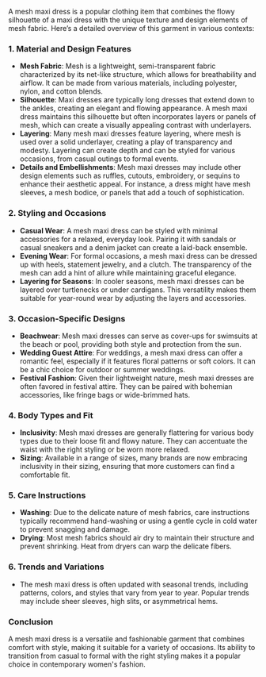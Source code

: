 A mesh maxi dress is a popular clothing item that combines the flowy silhouette of a maxi dress with the unique texture and design elements of mesh fabric. Here’s a detailed overview of this garment in various contexts:

### 1. **Material and Design Features**
   - **Mesh Fabric**: Mesh is a lightweight, semi-transparent fabric characterized by its net-like structure, which allows for breathability and airflow. It can be made from various materials, including polyester, nylon, and cotton blends.
   - **Silhouette**: Maxi dresses are typically long dresses that extend down to the ankles, creating an elegant and flowing appearance. A mesh maxi dress maintains this silhouette but often incorporates layers or panels of mesh, which can create a visually appealing contrast with underlayers.
   - **Layering**: Many mesh maxi dresses feature layering, where mesh is used over a solid underlayer, creating a play of transparency and modesty. Layering can create depth and can be styled for various occasions, from casual outings to formal events.
   - **Details and Embellishments**: Mesh maxi dresses may include other design elements such as ruffles, cutouts, embroidery, or sequins to enhance their aesthetic appeal. For instance, a dress might have mesh sleeves, a mesh bodice, or panels that add a touch of sophistication.

### 2. **Styling and Occasions**
   - **Casual Wear**: A mesh maxi dress can be styled with minimal accessories for a relaxed, everyday look. Pairing it with sandals or casual sneakers and a denim jacket can create a laid-back ensemble.
   - **Evening Wear**: For formal occasions, a mesh maxi dress can be dressed up with heels, statement jewelry, and a clutch. The transparency of the mesh can add a hint of allure while maintaining graceful elegance.
   - **Layering for Seasons**: In cooler seasons, mesh maxi dresses can be layered over turtlenecks or under cardigans. This versatility makes them suitable for year-round wear by adjusting the layers and accessories.

### 3. **Occasion-Specific Designs**
   - **Beachwear**: Mesh maxi dresses can serve as cover-ups for swimsuits at the beach or pool, providing both style and protection from the sun.
   - **Wedding Guest Attire**: For weddings, a mesh maxi dress can offer a romantic feel, especially if it features floral patterns or soft colors. It can be a chic choice for outdoor or summer weddings.
   - **Festival Fashion**: Given their lightweight nature, mesh maxi dresses are often favored in festival attire. They can be paired with bohemian accessories, like fringe bags or wide-brimmed hats.

### 4. **Body Types and Fit**
   - **Inclusivity**: Mesh maxi dresses are generally flattering for various body types due to their loose fit and flowy nature. They can accentuate the waist with the right styling or be worn more relaxed.
   - **Sizing**: Available in a range of sizes, many brands are now embracing inclusivity in their sizing, ensuring that more customers can find a comfortable fit.

### 5. **Care Instructions**
   - **Washing**: Due to the delicate nature of mesh fabrics, care instructions typically recommend hand-washing or using a gentle cycle in cold water to prevent snagging and damage.
   - **Drying**: Most mesh fabrics should air dry to maintain their structure and prevent shrinking. Heat from dryers can warp the delicate fibers.

### 6. **Trends and Variations**
   - The mesh maxi dress is often updated with seasonal trends, including patterns, colors, and styles that vary from year to year. Popular trends may include sheer sleeves, high slits, or asymmetrical hems.

### Conclusion
A mesh maxi dress is a versatile and fashionable garment that combines comfort with style, making it suitable for a variety of occasions. Its ability to transition from casual to formal with the right styling makes it a popular choice in contemporary women's fashion.